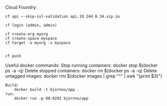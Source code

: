 
Cloud Foundry:

	cf api —-skip-ssl-validation api.10.244.0.34.xip.io

	cf login (admin, admin)

	cf create-org myorg
	cf create-space myspace
	cf target -o myorg -s myspace


	cf push 




Useful docker commands:
  Stop running containers:
		docker stop $(docker ps -a -q)
  Delete stopped containers:
		docker rm $(docker ps -a -q)
  Delete untagged images:
		docker rmi $(docker images | grep "^<none>" | awk "{print $3}")

	Build:
		docker build -t bjornno/app .
	run:
		docker run -p 80:9292 bjornno/app